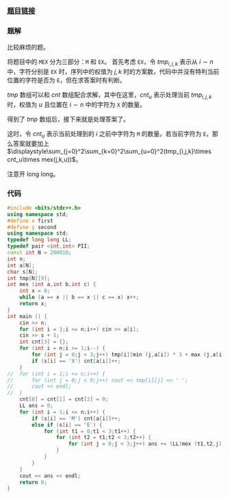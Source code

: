 ### [题目链接](https://www.luogu.com.cn/problem/AT_abc308_e)
### 题解
比较麻烦的题。

将题目中的 `MEX` 分为三部分：`M` 和 `EX`。
首先考虑 `EX`，令 $tmp_{i,j,k}$ 表示从 $i\sim n$ 中，字符分别是 `EX` 时，序列中的权值为 $j,k$ 时的方案数，代码中并没有特判当前位置的字符是否为 `E`，但在求答案时有判断。

$tmp$ 数组可以和 $cnt$ 数组配合求解，其中在这里，$cnt_u$ 表示处理当前 $tmp_{i,j,k}$ 时，权值为 $u$ 且位置在 $i\sim n$ 中的字符为 `X` 的数量。

得到了 $tmp$ 数组后，接下来就是处理答案了。

这时，令 $cnt_u$ 表示当前处理到的 $i$ 之前中字符为 `M` 的数量。若当前字符为 `E`，那么答案就要加上 $\displaystyle\sum_{j=0}^2\sum_{k=0}^2\sum_{u=0}^2(tmp_{i,j,k}\times cnt_u\times mex(j,k,u))$。

注意开 long long。
### 代码
```cpp
#include <bits/stdc++.h>
using namespace std;
#define x first
#define y second
using namespace std;
typedef long long LL;
typedef pair <int,int> PII;
const int N = 200010;
int n;
int a[N];
char s[N];
int tmp[N][9];
int mex (int a,int b,int c) {
	int x = 0;
	while (a == x || b == x || c == x) x++;
	return x;
}
int main () {
	cin >> n;
	for (int i = 1;i <= n;i++) cin >> a[i];
	cin >> s + 1;
	int cnt[3] = {};
	for (int i = n;i >= 1;i--) {
		for (int j = 0;j < 3;j++) tmp[i][min (j,a[i]) * 3 + max (j,a[i])] = cnt[j];
		if (s[i] == 'X') cnt[a[i]]++;
	}
//	for (int i = 1;i <= n;i++) {
//		for (int j = 0;j < 9;j++) cout << tmp[i][j] << ' ';
//		cout << endl;
//	}
	cnt[0] = cnt[1] = cnt[2] = 0;
	LL ans = 0;
	for (int i = 1;i <= n;i++) {
		if (s[i] == 'M') cnt[a[i]]++;
		else if (s[i] == 'E') {
			for (int t1 = 0;t1 < 3;t1++) {
				for (int t2 = t1;t2 < 3;t2++) {
					for (int j = 0;j < 3;j++) ans += (LL)mex (t1,t2,j) * cnt[j] * tmp[i][t1 * 3 + t2];
				}
			}
		}
	}
	cout << ans << endl;
	return 0;
}
```